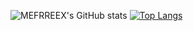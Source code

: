 ![MEFRREEX's GitHub stats](https://github-readme-stats.vercel.app/api?username=MEFRREEX&show_icons=true&theme=radical&border_color=2e2045)
[![Top Langs](https://github-readme-stats.vercel.app/api/top-langs/?username=MEFRREEX&langs_count=8&theme=radical&border_color=2e2045&card_width=300)](https://github.com/anuraghazra/github-readme-stats)
